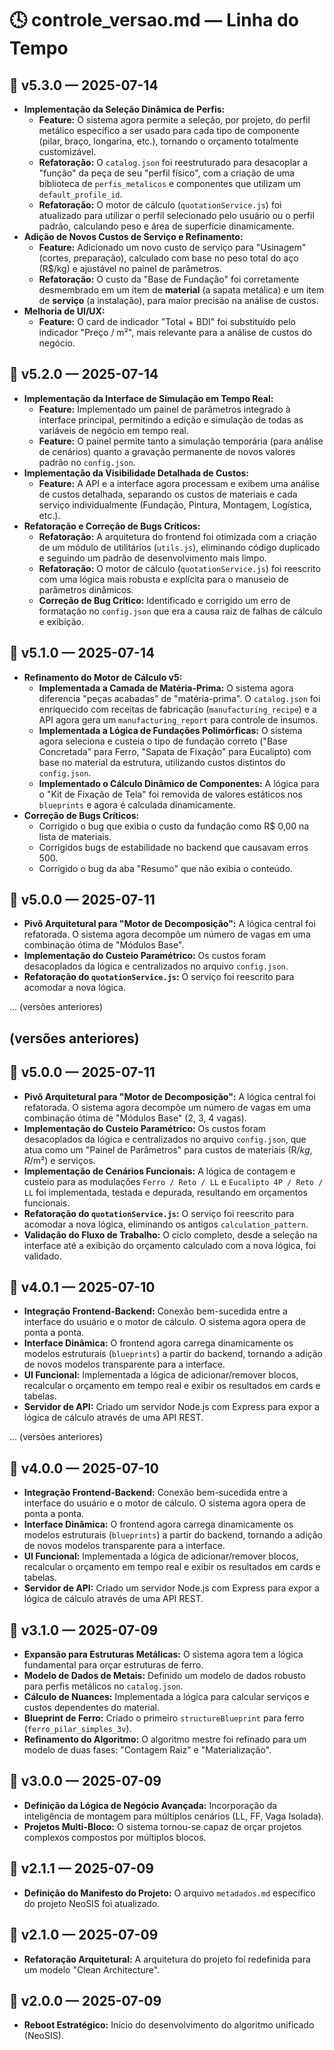 # 🕓 controle_versao.md — Linha do Tempo

## 🔖 v5.3.0 — 2025-07-14
- **Implementação da Seleção Dinâmica de Perfis:**
    - **Feature:** O sistema agora permite a seleção, por projeto, do perfil metálico específico a ser usado para cada tipo de componente (pilar, braço, longarina, etc.), tornando o orçamento totalmente customizável.
    - **Refatoração:** O `catalog.json` foi reestruturado para desacoplar a "função" da peça de seu "perfil físico", com a criação de uma biblioteca de `perfis_metalicos` e componentes que utilizam um `default_profile_id`.
    - **Refatoração:** O motor de cálculo (`quotationService.js`) foi atualizado para utilizar o perfil selecionado pelo usuário ou o perfil padrão, calculando peso e área de superfície dinamicamente.
- **Adição de Novos Custos de Serviço e Refinamento:**
    - **Feature:** Adicionado um novo custo de serviço para "Usinagem" (cortes, preparação), calculado com base no peso total do aço (R$/kg) e ajustável no painel de parâmetros.
    - **Refatoração:** O custo da "Base de Fundação" foi corretamente desmembrado em um item de **material** (a sapata metálica) e um item de **serviço** (a instalação), para maior precisão na análise de custos.
- **Melhoria de UI/UX:**
    - **Feature:** O card de indicador "Total + BDI" foi substituído pelo indicador "Preço / m²", mais relevante para a análise de custos do negócio.


## 🔖 v5.2.0 — 2025-07-14
- **Implementação da Interface de Simulação em Tempo Real:**
    - **Feature:** Implementado um painel de parâmetros integrado à interface principal, permitindo a edição e simulação de todas as variáveis de negócio em tempo real.
    - **Feature:** O painel permite tanto a simulação temporária (para análise de cenários) quanto a gravação permanente de novos valores padrão no `config.json`.
- **Implementação da Visibilidade Detalhada de Custos:**
    - **Feature:** A API e a interface agora processam e exibem uma análise de custos detalhada, separando os custos de materiais e cada serviço individualmente (Fundação, Pintura, Montagem, Logística, etc.).
- **Refatoração e Correção de Bugs Críticos:**
    - **Refatoração:** A arquitetura do frontend foi otimizada com a criação de um módulo de utilitários (`utils.js`), eliminando código duplicado e seguindo um padrão de desenvolvimento mais limpo.
    - **Refatoração:** O motor de cálculo (`quotationService.js`) foi reescrito com uma lógica mais robusta e explícita para o manuseio de parâmetros dinâmicos.
    - **Correção de Bug Crítico:** Identificado e corrigido um erro de formatação no `config.json` que era a causa raiz de falhas de cálculo e exibição.

## 🔖 v5.1.0 — 2025-07-14
- **Refinamento do Motor de Cálculo v5:**
    - **Implementada a Camada de Matéria-Prima:** O sistema agora diferencia "peças acabadas" de "matéria-prima". O `catalog.json` foi enriquecido com receitas de fabricação (`manufacturing_recipe`) e a API agora gera um `manufacturing_report` para controle de insumos.
    - **Implementada a Lógica de Fundações Polimórficas:** O sistema agora seleciona e custeia o tipo de fundação correto ("Base Concretada" para Ferro, "Sapata de Fixação" para Eucalipto) com base no material da estrutura, utilizando custos distintos do `config.json`.
    - **Implementado o Cálculo Dinâmico de Componentes:** A lógica para o "Kit de Fixação de Tela" foi removida de valores estáticos nos `blueprints` e agora é calculada dinamicamente.
- **Correção de Bugs Críticos:**
    - Corrigido o bug que exibia o custo da fundação como R$ 0,00 na lista de materiais.
    - Corrigidos bugs de estabilidade no backend que causavam erros 500.
    - Corrigido o bug da aba "Resumo" que não exibia o conteúdo.

## 🔖 v5.0.0 — 2025-07-11
- **Pivô Arquitetural para "Motor de Decomposição":** A lógica central foi refatorada. O sistema agora decompõe um número de vagas em uma combinação ótima de "Módulos Base".
- **Implementação do Custeio Paramétrico:** Os custos foram desacoplados da lógica e centralizados no arquivo `config.json`.
- **Refatoração do `quotationService.js`:** O serviço foi reescrito para acomodar a nova lógica.

... (versões anteriores)

## (versões anteriores)

## 🔖 v5.0.0 — 2025-07-11
- **Pivô Arquitetural para "Motor de Decomposição":** A lógica central foi refatorada. O sistema agora decompõe um número de vagas em uma combinação ótima de "Módulos Base" (2, 3, 4 vagas).
- **Implementação do Custeio Paramétrico:** Os custos foram desacoplados da lógica e centralizados no arquivo `config.json`, que atua como um "Painel de Parâmetros" para custos de materiais (R$/kg, R$/m²) e serviços.
- **Implementação de Cenários Funcionais:** A lógica de contagem e custeio para as modulações `Ferro / Reto / LL` e `Eucalipto 4P / Reto / LL` foi implementada, testada e depurada, resultando em orçamentos funcionais.
- **Refatoração do `quotationService.js`:** O serviço foi reescrito para acomodar a nova lógica, eliminando os antigos `calculation_pattern`.
- **Validação do Fluxo de Trabalho:** O ciclo completo, desde a seleção na interface até a exibição do orçamento calculado com a nova lógica, foi validado.

## 🔖 v4.0.1 — 2025-07-10
- **Integração Frontend-Backend:** Conexão bem-sucedida entre a interface do usuário e o motor de cálculo. O sistema agora opera de ponta a ponta.
- **Interface Dinâmica:** O frontend agora carrega dinamicamente os modelos estruturais (`blueprints`) a partir do backend, tornando a adição de novos modelos transparente para a interface.
- **UI Funcional:** Implementada a lógica de adicionar/remover blocos, recalcular o orçamento em tempo real e exibir os resultados em cards e tabelas.
- **Servidor de API:** Criado um servidor Node.js com Express para expor a lógica de cálculo através de uma API REST.

... (versões anteriores)
## 🔖 v4.0.0 — 2025-07-10
- **Integração Frontend-Backend:** Conexão bem-sucedida entre a interface do usuário e o motor de cálculo. O sistema agora opera de ponta a ponta.
- **Interface Dinâmica:** O frontend agora carrega dinamicamente os modelos estruturais (`blueprints`) a partir do backend, tornando a adição de novos modelos transparente para a interface.
- **UI Funcional:** Implementada a lógica de adicionar/remover blocos, recalcular o orçamento em tempo real e exibir os resultados em cards e tabelas.
- **Servidor de API:** Criado um servidor Node.js com Express para expor a lógica de cálculo através de uma API REST.

## 🔖 v3.1.0 — 2025-07-09
- **Expansão para Estruturas Metálicas:** O sistema agora tem a lógica fundamental para orçar estruturas de ferro.
- **Modelo de Dados de Metais:** Definido um modelo de dados robusto para perfis metálicos no `catalog.json`.
- **Cálculo de Nuances:** Implementada a lógica para calcular serviços e custos dependentes do material.
- **Blueprint de Ferro:** Criado o primeiro `structureBlueprint` para ferro (`ferro_pilar_simples_3v`).
- **Refinamento do Algoritmo:** O algoritmo mestre foi refinado para um modelo de duas fases: "Contagem Raiz" e "Materialização".

## 🔖 v3.0.0 — 2025-07-09
- **Definição da Lógica de Negócio Avançada:** Incorporação da inteligência de montagem para múltiplos cenários (LL, FF, Vaga Isolada).
- **Projetos Multi-Bloco:** O sistema tornou-se capaz de orçar projetos complexos compostos por múltiplos blocos.

## 🔖 v2.1.1 — 2025-07-09
- **Definição do Manifesto do Projeto:** O arquivo `metadados.md` específico do projeto NeoSIS foi atualizado.

## 🔖 v2.1.0 — 2025-07-09
- **Refatoração Arquitetural:** A arquitetura do projeto foi redefinida para um modelo "Clean Architecture".

## 🔖 v2.0.0 — 2025-07-09
- **Reboot Estratégico:** Início do desenvolvimento do algoritmo unificado (NeoSIS).